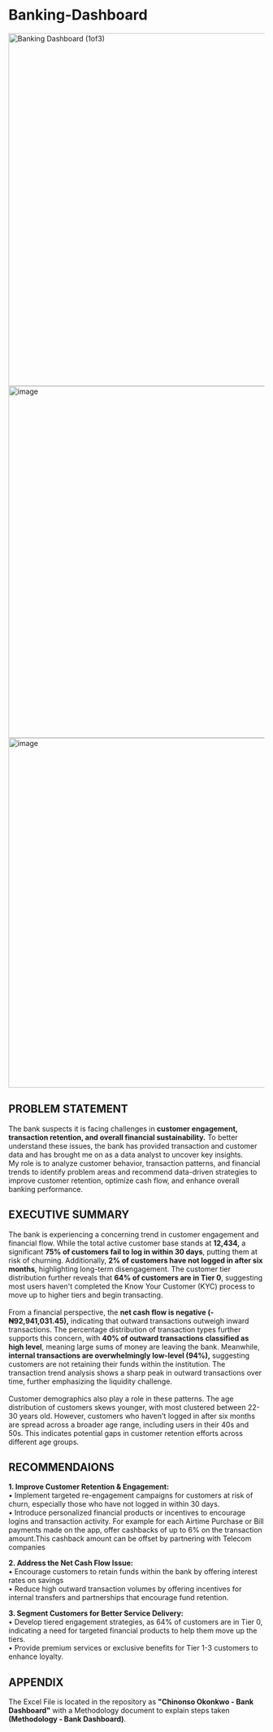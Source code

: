 # Banking-Dashboard

<img width="694" alt="Banking Dashboard (1of3)" src="https://github.com/user-attachments/assets/78646fa8-4efc-43ae-8939-30741475a5b3" />
<img width="692" alt="image" src="https://github.com/user-attachments/assets/49319579-3c2b-440c-b667-02e7f790f433" />
<img width="688" alt="image" src="https://github.com/user-attachments/assets/75f62d2b-7f40-4662-9620-1b40cf4fd35d" />





## PROBLEM STATEMENT
The bank suspects it is facing challenges in **customer engagement, transaction retention, and overall financial sustainability.** To better understand these issues, the bank has provided transaction and customer data and has brought me on as a data analyst to uncover key insights. <br>
My role is to analyze customer behavior, transaction patterns, and financial trends to identify problem areas and recommend data-driven strategies to improve customer retention, optimize cash flow, and enhance overall banking performance.

## EXECUTIVE SUMMARY
The bank is experiencing a concerning trend in customer engagement and financial flow. While the total active customer base stands at **12,434,** a significant **75% of customers fail to log in within 30 days**, putting them at risk of churning. Additionally, **2% of customers have not logged in after six months**, highlighting long-term disengagement. The customer tier distribution further reveals that **64% of customers are in Tier 0**, suggesting most users haven't completed the Know Your Customer (KYC) process to move up to higher tiers and begin transacting. <br>
<br>
From a financial perspective, the **net cash flow is negative (-₦92,941,031.45),** indicating that outward transactions outweigh inward transactions. The percentage distribution of transaction types further supports this concern, with **40% of outward transactions classified as high level**, meaning large sums of money are leaving the bank. Meanwhile, **internal transactions are overwhelmingly low-level (94%),** suggesting customers are not retaining their funds within the institution. The transaction trend analysis shows a sharp peak in outward transactions over time, further emphasizing the liquidity challenge. <br>
<br>
Customer demographics also play a role in these patterns. The age distribution of customers skews younger, with most clustered between 22-30 years old. However, customers who haven't logged in after six months are spread across a broader age range, including users in their 40s and 50s. This indicates potential gaps in customer retention efforts across different age groups.

## RECOMMENDAIONS
**1.	Improve Customer Retention & Engagement:** <br>
•	Implement targeted re-engagement campaigns for customers at risk of churn, especially those who have not logged in within 30 days. <br>
•	Introduce personalized financial products or incentives to encourage logins and transaction activity. For example for each Airtime Purchase or Bill payments made on the app, offer cashbacks of up to 6% on the transaction amount.This cashback amount can be offset by partnering with Telecom companies<br>

**2. Address the Net Cash Flow Issue:** <br>
•	Encourage customers to retain funds within the bank by offering interest rates on savings <br>
•	Reduce high outward transaction volumes by offering incentives for internal transfers and partnerships that encourage fund retention.<br>

**3.	Segment Customers for Better Service Delivery:** <br>
•	Develop tiered engagement strategies, as 64% of customers are in Tier 0, indicating a need for targeted financial products to help them move up the tiers.<br>
•	Provide premium services or exclusive benefits for Tier 1-3 customers to enhance loyalty.<br>

## APPENDIX
The Excel File is located in the repository as **"Chinonso Okonkwo - Bank Dashboard"** with a Methodology document to explain steps taken **(Methodology - Bank Dashboard)**. 
